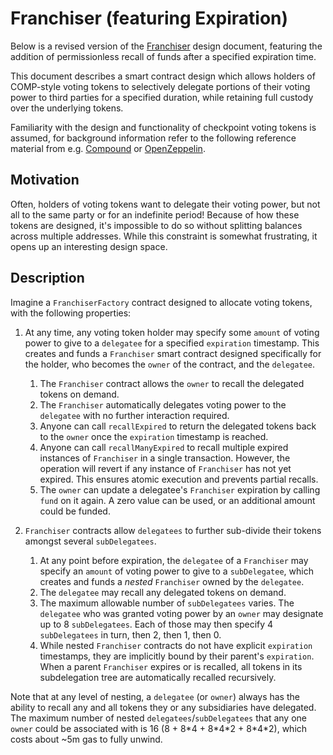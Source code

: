 # Franchiser (featuring Expiration)

Below is a revised version of the [Franchiser](https://github.com/uniswapfoundation/franchiser) design document, featuring the addition of permissionless recall of funds after a specified expiration time.

This document describes a smart contract design which allows holders of COMP-style voting tokens to selectively delegate portions of their voting power to third parties for a specified duration, while retaining full custody over the underlying tokens.

Familiarity with the design and functionality of checkpoint voting tokens is assumed, for background information refer to the following reference material from e.g. [Compound](https://compound.finance/docs/governance#comp) or [OpenZeppelin](https://docs.openzeppelin.com/contracts/4.x/api/token/erc20#ERC20Votes).

## Motivation

Often, holders of voting tokens want to delegate their voting power, but not all to the same party or for an indefinite period! Because of how these tokens are designed, it's impossible to do so without splitting balances across multiple addresses. While this constraint is somewhat frustrating, it opens up an interesting design space.

## Description

Imagine a `FranchiserFactory` contract designed to allocate voting tokens, with the following properties:

1. At any time, any voting token holder may specify some `amount` of voting power to give to a `delegatee` for a specified `expiration` timestamp. This creates and funds a `Franchiser` smart contract designed specifically for the holder, who becomes the `owner` of the contract, and the `delegatee`.

   1. The `Franchiser` contract allows the `owner` to recall the delegated tokens on demand.
   2. The `Franchiser` automatically delegates voting power to the `delegatee` with no further interaction required.
   3. Anyone can call `recallExpired` to return the delegated tokens back to the `owner` once the `expiration` timestamp is reached.
   4. Anyone can call `recallManyExpired` to recall multiple expired instances of `Franchiser` in a single transaction. However, the operation will revert if any instance of `Franchiser` has not yet expired. This ensures atomic execution and prevents partial recalls.
   5. The `owner` can update a delegatee's `Franchiser` expiration by calling `fund` on it again. A zero value can be used, or an additional amount could be funded.

2. `Franchiser` contracts allow `delegatees` to further sub-divide their tokens amongst several `subDelegatees`.
   1. At any point before expiration, the `delegatee` of a `Franchiser` may specify an `amount` of voting power to give to a `subDelegatee`, which creates and funds a _nested_ `Franchiser` owned by the `delegatee`.
   2. The `delegatee` may recall any delegated tokens on demand.
   3. The maximum allowable number of `subDelegatees` varies. The `delegatee` who was granted voting power by an `owner` may designate up to 8 `subDelegatees`. Each of those may then specify 4 `subDelegatees` in turn, then 2, then 1, then 0.
   4. While nested `Franchiser` contracts do not have explicit `expiration` timestamps, they are implicitly bound by their parent's `expiration`. When a parent `Franchiser` expires or is recalled, all tokens in its subdelegation tree are automatically recalled recursively.

Note that at any level of nesting, a `delegatee` (or `owner`) always has the ability to recall any and all tokens they or any subsidiaries have delegated. The maximum number of nested `delegatees`/`subDelegatees` that any one `owner` could be associated with is 16 (8 + 8\*4 + 8\*4\*2 + 8\*4\*2), which costs about ~5m gas to fully unwind.
